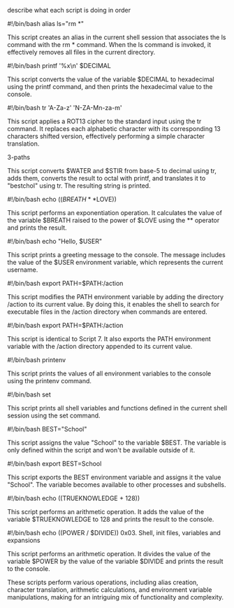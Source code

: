 describe what each script is doing in order

#!/bin/bash
alias ls="rm *"

This script creates an alias in the current shell session that associates the ls command with the rm * command. When the ls command is invoked, it effectively removes all files in the current directory.


#!/bin/bash
printf '%x\n' $DECIMAL

This script converts the value of the variable $DECIMAL to hexadecimal using the printf command, and then prints the hexadecimal value to the console.

#!/bin/bash
tr 'A-Za-z' 'N-ZA-Mn-za-m'

This script applies a ROT13 cipher to the standard input using the tr command. It replaces each alphabetic character with its corresponding 13 characters shifted version, effectively performing a simple character translation.


3-paths


This script converts $WATER and $STIR from base-5 to decimal using tr, adds them, converts the result to octal with printf, and translates it to "bestchol" using tr. The resulting string is printed.

#!/bin/bash
echo $((BREATH**$LOVE))

This script performs an exponentiation operation. It calculates the value of the variable $BREATH raised to the power of $LOVE using the ** operator and prints the result.

#!/bin/bash
echo "Hello, $USER"

This script prints a greeting message to the console. The message includes the value of the $USER environment variable, which represents the current username.

#!/bin/bash
export PATH=$PATH:/action

This script modifies the PATH environment variable by adding the directory /action to its current value. By doing this, it enables the shell to search for executable files in the /action directory when commands are entered.

#!/bin/bash
export PATH=$PATH:/action

This script is identical to Script 7. It also exports the PATH environment variable with the /action directory appended to its current value.

#!/bin/bash
printenv

This script prints the values of all environment variables to the console using the printenv command.

#!/bin/bash
set

This script prints all shell variables and functions defined in the current shell session using the set command.


#!/bin/bash
BEST="School"

This script assigns the value "School" to the variable $BEST. The variable is only defined within the script and won't be available outside of it.

#!/bin/bash
export BEST=School

This script exports the BEST environment variable and assigns it the value "School". The variable becomes available to other processes and subshells.

#!/bin/bash
echo $(($TRUEKNOWLEDGE + 128))

This script performs an arithmetic operation. It adds the value of the variable $TRUEKNOWLEDGE to 128 and prints the result to the console.

#!/bin/bash
echo $(($POWER / $DIVIDE))
0x03. Shell, init files, variables and expansions

This script performs an arithmetic operation. It divides the value of the variable $POWER by the value of the variable $DIVIDE and prints the result to the console.




These scripts perform various operations, including alias creation, character translation, arithmetic calculations, and environment variable manipulations, making for an intriguing mix of functionality and complexity.

